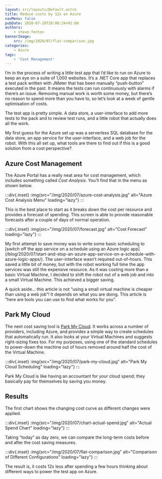 ```yaml
---
layout: src/layouts/Default.astro
title: Reduce costs by 12x on Azure
navMenu: false
pubDate: 2020-07-28T20:00:24+01:00
authors:
    - steve-fenton
bannerImage:
    src: /img/2020/07/flat-comparison.jpg
categories:
    - Azure
tags:
    - 'Cost Management'
---
```


I’m in the process of writing a little test app that I’d like to run on Azure to keep an eye on a suite of 1,000 websites. It’s a .NET Core app that replaces a test pack written with JMeter that has been manually “push-button” executed in the past. It means the tests can run continuously with alarms if there’s an issue. Removing manual work is worth some money, but there’s no reason to spend more than you have to, so let’s look at a week of gentle optimisation of costs.

The test app is pretty simple. A data store, a user-interface to add more tests to the pack and to review test runs, and a little robot that actually does all the work.

My first guess for the Azure set up was a serverless SQL database for the data store, an app service for the user-interface, and a web job for the robot. With this all set up, what tools are there to find out if this is a good solution from a cost perspective?

## Azure Cost Management

The Azure Portal has a really neat area for cost management, which includes something called *Cost Analysis*. You’ll find that in the menu as shown below.

:::div{.inset}
:img{src="/img/2020/07/azure-cost-analysis.jpg" alt="Azure Cost Analysis Menu" loading="lazy"}
:::

This is the best place to start as it breaks down the cost per resource and provides a forecast of spending. This screen is able to provide reasonable forecasts after a couple of days of normal operation.

:::div{.inset}
:img{src="/img/2020/07/forecast.jpg" alt="Cost Forecast" loading="lazy"}
:::

My first attempt to save money was to write some basic scheduling to [switch off the app service on a schedule using an Azure logic app]\(/blog/2020/07/start-and-stop-an-azure-app-service-on-a-schedule-with-azure-logic-apps/). The user-interface wasn’t required out-of-hours. This saved a little bit of money, but with the robot working full time the app services was still the expensive resource. As it was costing more than a basic Virtual Machine, I decided to shift the robot out of a web job and into a small Virtual Machine. This achieved a bigger saving.

A quick aside… this article is not “using a small virtual machine is cheaper than using a web job”! It depends on what you are doing. This article is “here are tools you can use to find what works for you”.

## Park My Cloud

The next cost saving tool is [Park My Cloud](https://www.parkmycloud.com/). It works across a number of providers, including Azure, and provides a simple way to create schedules that automatically run. It also looks at your Virtual Machines and suggests right-sizing fixes too. For my purposes, using one of the standard schedules to power-down the machine out of hours removed around half the cost of the Virtual Machine.

:::div{.inset}
:img{src="/img/2020/07/park-my-cloud.jpg" alt="Park My Cloud Scheduling" loading="lazy"}
:::

Park My Cloud is like having an accountant for your cloud spend; they basically pay for themselves by saving you money.

## Results

The first chart shows the changing cost curve as different changes were applied.

:::div{.inset}
:img{src="/img/2020/07/chart-actual-spend.jpg" alt="Actual Spend Chart" loading="lazy"}
:::

Taking “today” as day zero, we can compare the long-term costs before and after the cost saving measures.

:::div{.inset}
:img{src="/img/2020/07/flat-comparison.jpg" alt="Comparison of Different Configurations" loading="lazy"}
:::

The result is, it costs 12x less after spending a few hours thinking about different ways to power the test app on Azure.